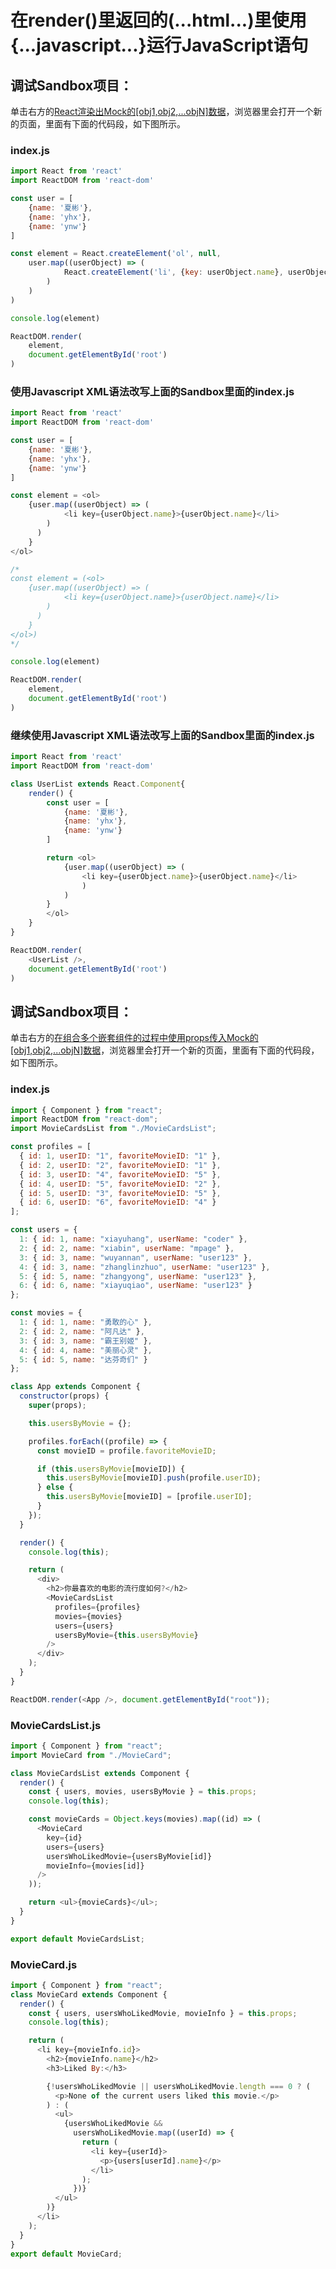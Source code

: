 # 在render()里返回的(...html...)里使用{...javascript...}运行JavaScript语句

## 调试Sandbox项目：
单击右方的[React渲染出Mock的[obj1,obj2,...objN]数据](https://codesandbox.io/s/reactxuanranchumockdeobj1obj2objnshuju-u25iu)，浏览器里会打开一个新的页面，里面有下面的代码段，如下图所示。

### index.js
```javascript
import React from 'react'
import ReactDOM from 'react-dom'

const user = [
	{name: '夏彬'},
	{name: 'yhx'},
	{name: 'ynw'}
]

const element = React.createElement('ol', null, 
	user.map((userObject) => (
		 	React.createElement('li', {key: userObject.name}, userObject.name)
		)
	)
)

console.log(element)

ReactDOM.render(
	element,
	document.getElementById('root')
)
```

### 使用Javascript XML语法改写上面的Sandbox里面的index.js
```javascript
import React from 'react'
import ReactDOM from 'react-dom'

const user = [
	{name: '夏彬'},
	{name: 'yhx'},
	{name: 'ynw'}
]

const element = <ol>
	{user.map((userObject) => (
			<li key={userObject.name}>{userObject.name}</li>
		)
      )
	}
</ol>

/*
const element = (<ol>
	{user.map((userObject) => (
			<li key={userObject.name}>{userObject.name}</li>
		)
      )
	}
</ol>)
*/

console.log(element)

ReactDOM.render(
	element,
	document.getElementById('root')
)
```

### 继续使用Javascript XML语法改写上面的Sandbox里面的index.js
```javascript
import React from 'react'
import ReactDOM from 'react-dom'

class UserList extends React.Component{
	render() {
		const user = [
			{name: '夏彬'},
			{name: 'yhx'},
			{name: 'ynw'}
		]

		return <ol>
			{user.map((userObject) => (
				<li key={userObject.name}>{userObject.name}</li>
				)
      		)
		}
		</ol>
	}
}

ReactDOM.render(
	<UserList />,
	document.getElementById('root')
)
```

## 调试Sandbox项目：
单击右方的[在组合多个嵌套组件的过程中使用props传入Mock的[obj1,obj2,...objN]数据](https://codesandbox.io/s/zaizuheduogeqiantaozujiandeguochengzhongshiyongpropschuanrumockdeobj1obj2objnshuju-tdsww?file=/public/index.html)，浏览器里会打开一个新的页面，里面有下面的代码段，如下图所示。

### index.js
```javascript
import { Component } from "react";
import ReactDOM from "react-dom";
import MovieCardsList from "./MovieCardsList";

const profiles = [
  { id: 1, userID: "1", favoriteMovieID: "1" },
  { id: 2, userID: "2", favoriteMovieID: "1" },
  { id: 3, userID: "4", favoriteMovieID: "5" },
  { id: 4, userID: "5", favoriteMovieID: "2" },
  { id: 5, userID: "3", favoriteMovieID: "5" },
  { id: 6, userID: "6", favoriteMovieID: "4" }
];

const users = {
  1: { id: 1, name: "xiayuhang", userName: "coder" },
  2: { id: 2, name: "xiabin", userName: "mpage" },
  3: { id: 3, name: "wuyannan", userName: "user123" },
  4: { id: 3, name: "zhanglinzhuo", userName: "user123" },
  5: { id: 5, name: "zhangyong", userName: "user123" },
  6: { id: 6, name: "xiayuqiao", userName: "user123" }
};

const movies = {
  1: { id: 1, name: "勇敢的心" },
  2: { id: 2, name: "阿凡达" },
  3: { id: 3, name: "霸王别姬" },
  4: { id: 4, name: "美丽心灵" },
  5: { id: 5, name: "达芬奇们" }
};

class App extends Component {
  constructor(props) {
    super(props);

    this.usersByMovie = {};

    profiles.forEach((profile) => {
      const movieID = profile.favoriteMovieID;

      if (this.usersByMovie[movieID]) {
        this.usersByMovie[movieID].push(profile.userID);
      } else {
        this.usersByMovie[movieID] = [profile.userID];
      }
    });
  }

  render() {
    console.log(this);

    return (
      <div>
        <h2>你最喜欢的电影的流行度如何?</h2>
        <MovieCardsList
          profiles={profiles}
          movies={movies}
          users={users}
          usersByMovie={this.usersByMovie}
        />
      </div>
    );
  }
}

ReactDOM.render(<App />, document.getElementById("root"));
```

### MovieCardsList.js
```javascript
import { Component } from "react";
import MovieCard from "./MovieCard";

class MovieCardsList extends Component {
  render() {
    const { users, movies, usersByMovie } = this.props;
    console.log(this);

    const movieCards = Object.keys(movies).map((id) => (
      <MovieCard
        key={id}
        users={users}
        usersWhoLikedMovie={usersByMovie[id]}
        movieInfo={movies[id]}
      />
    ));

    return <ul>{movieCards}</ul>;
  }
}

export default MovieCardsList;
```

### MovieCard.js
```javascript
import { Component } from "react";
class MovieCard extends Component {
  render() {
    const { users, usersWhoLikedMovie, movieInfo } = this.props;
    console.log(this);

    return (
      <li key={movieInfo.id}>
        <h2>{movieInfo.name}</h2>
        <h3>Liked By:</h3>

        {!usersWhoLikedMovie || usersWhoLikedMovie.length === 0 ? (
          <p>None of the current users liked this movie.</p>
        ) : (
          <ul>
            {usersWhoLikedMovie &&
              usersWhoLikedMovie.map((userId) => {
                return (
                  <li key={userId}>
                    <p>{users[userId].name}</p>
                  </li>
                );
              })}
          </ul>
        )}
      </li>
    );
  }
}
export default MovieCard;
```
